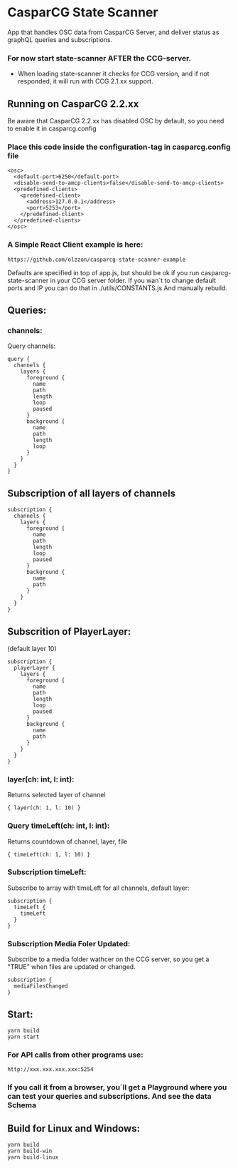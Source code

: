 # CasparCG State Scanner
App that handles OSC data from CasparCG Server, and deliver status as graphQL queries and subscriptions.

### For now start state-scanner AFTER the CCG-server.
* When loading state-scanner it checks for CCG version, and if not responded, it will run with CCG 2.1.xx support.

## Running on CasparCG 2.2.xx
Be aware that CasparCG 2.2.xx has disabled OSC by default, so you need to enable it in casparcg.config

### Place this code inside the configuration-tag in casparcg.config file
```
<osc>
  <default-port>6250</default-port>
  <disable-send-to-amcp-clients>false</disable-send-to-amcp-clients>
  <predefined-clients>
    <predefined-client>
      <address>127.0.0.1</address>
      <port>5253</port>
    </predefined-client>
  </predefined-clients>
</osc>

```



### A Simple React Client example is here:
```
https://github.com/olzzon/casparcg-state-scanner-example
```

Defaults are specified in top of app.js, but should be ok if you run casparcg-state-scanner in your CCG server folder. 
If you wan´t to change default ports and IP you can do that in ./utils/CONSTANTS.js
And manually rebuild.

## Queries:

### channels:
Query channels:
```
query {
  channels {
    layers {
      foreground {
        name
        path
        length
        loop
        paused
      }
      background {
        name
        path
        length
        loop
      }
    }
  }
}
```

## Subscription of all layers of channels
```
subscription {
  channels {
    layers {
      foreground {
        name
        path
        length
        loop
        paused
      }
      background {
        name
        path
      }
    }
  }
}

```

## Subscrition of PlayerLayer:
(default layer 10)

```
subscription {
  playerLayer {
    layers {
      foreground {
        name
        path
        length
        loop
        paused
      }
      background {
        name
        path
      }
    }
  }
}

```


### layer(ch: int, l: int):
Returns selected layer of channel
```
{ layer(ch: 1, l: 10) }
```
### Query timeLeft(ch: int, l: int):
Returns countdown of channel, layer, file

```
{ timeLeft(ch: 1, l: 10) }
```

### Subscription timeLeft:
Subscribe to array with timeLeft for all channels, default layer:
```
subscription {
  timeLeft {
    timeLeft
  }
}
```

### Subscription Media Foler Updated:

Subscribe to a media folder wathcer on the CCG server, so you get a "TRUE" when files are updated or changed.

```
subscription {
  mediaFilesChanged
}
```




## Start:
```
yarn build
yarn start
```

### For API calls from other programs use:
```
http://xxx.xxx.xxx.xxx:5254
```

### If you call it from a browser, you´ll get a Playground where you can test your queries and subscriptions. And see the data Schema

## Build for Linux and Windows:
```
yarn build
yarn build-win
yarn build-linux
```

